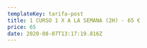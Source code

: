 ```yaml
---
templateKey: tarifa-post
title: 1 CURSO 1 X A LA SEMANA (2H) - 65 €
price: 65
date: 2020-08-07T13:17:19.816Z
---
```

